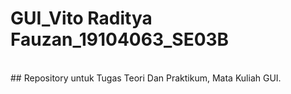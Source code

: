 
# GUI_Vito Raditya Fauzan_19104063_SE03B
</br>
## Repository untuk Tugas Teori Dan Praktikum, Mata Kuliah GUI.
 

